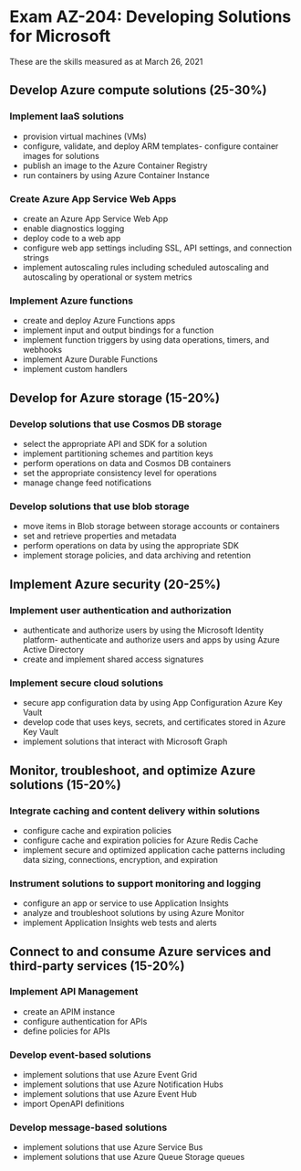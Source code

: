 # Exam AZ-204: Developing Solutions for Microsoft

These are the skills measured as at March 26, 2021

## Develop Azure compute solutions (25-30%)

### Implement IaaS solutions

- provision virtual machines (VMs)
- configure, validate, and deploy ARM templates- configure container images for solutions
- publish an image to the Azure Container Registry
- run containers by using Azure Container Instance

### Create Azure App Service Web Apps

- create an Azure App Service Web App
- enable diagnostics logging
- deploy code to a web app
- configure web app settings including SSL, API settings, and connection strings
- implement autoscaling rules including scheduled autoscaling and autoscaling by operational or system metrics

### Implement Azure functions

- create and deploy Azure Functions apps
- implement input and output bindings for a function
- implement function triggers by using data operations, timers, and webhooks
- implement Azure Durable Functions
- implement custom handlers

## Develop for Azure storage (15-20%)

### Develop solutions that use Cosmos DB storage

- select the appropriate API and SDK for a solution
- implement partitioning schemes and partition keys
- perform operations on data and Cosmos DB containers
- set the appropriate consistency level for operations
- manage change feed notifications

### Develop solutions that use blob storage

- move items in Blob storage between storage accounts or containers
- set and retrieve properties and metadata
- perform operations on data by using the appropriate SDK
- implement storage policies, and data archiving and retention

## Implement Azure security (20-25%)

### Implement user authentication and authorization

- authenticate and authorize users by using the Microsoft Identity platform- authenticate and authorize users and apps by using Azure Active Directory
- create and implement shared access signatures

### Implement secure cloud solutions

- secure app configuration data by using App Configuration Azure Key Vault
- develop code that uses keys, secrets, and certificates stored in Azure Key Vault
- implement solutions that interact with Microsoft Graph

## Monitor, troubleshoot, and optimize Azure solutions (15-20%)

### Integrate caching and content delivery within solutions

- configure cache and expiration policies
- configure cache and expiration policies for Azure Redis Cache
- implement secure and optimized application cache patterns including data sizing, connections, encryption, and expiration

### Instrument solutions to support monitoring and logging

- configure an app or service to use Application Insights
- analyze and troubleshoot solutions by using Azure Monitor
- implement Application Insights web tests and alerts

## Connect to and consume Azure services and third-party services (15-20%)

### Implement API Management

- create an APIM instance
- configure authentication for APIs
- define policies for APIs

### Develop event-based solutions

- implement solutions that use Azure Event Grid
- implement solutions that use Azure Notification Hubs
- implement solutions that use Azure Event Hub
- import OpenAPI definitions

### Develop message-based solutions

- implement solutions that use Azure Service Bus
- implement solutions that use Azure Queue Storage queues
